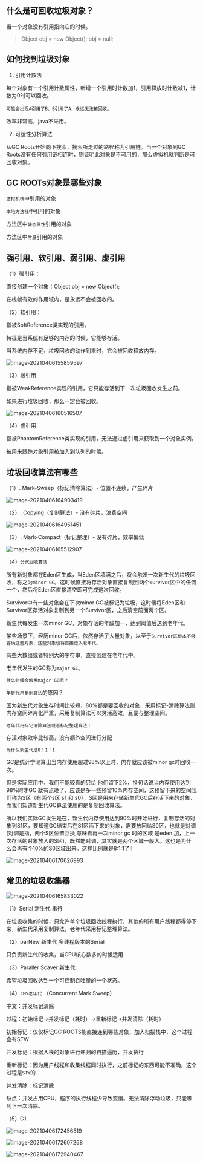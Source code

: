 ## 什么是可回收垃圾对象？
当一个对象没有引用指向它的时候。
> Object obj = new Object();
> obj = null;

## 如何找到垃圾对象
1. 引用计数法

  每个对象有一个引用计数属性，新增一个引用时计数加1，引用释放时计数减1，计数为0时可以回收。

  `可能会出现A引用了B，B引用了A，永远无法被回收`。

  效率非常高，java不采用。

  

2. 可达性分析算法

  从GC Roots开始向下搜索，搜索所走过的路径称为引用链。当一个对象到GC Roots没有任何引用链相连时，则证明此对象是不可用的，那么虚拟机就判断是可回收对象。

## GC ROOTs对象是哪些对象

`虚拟机栈`中引用的对象

`本地方法栈`中引用的对象

方法区中`静态属性`引用的对象

方法区中`常量`引用的对象

## 强引用、软引用、弱引用、虚引用

（1）强引用：

直接创建一个对象：Object obj = new Object(); 

在栈帧有效的作用域内，是永远不会被回收的。

（2）软引用：

指被SoftReference类实现的引用。

特征是当系统有足够的内存的时候，它能够存活。

当系统内存不足，垃圾回收的动作到来时，它会被回收释放内存。

![image-20210406155859597](D:\Project\docsify\docs\images\java\image-20210406155859597.png)

（3）弱引用

指被WeakReference实现的引用，它只能存活到下一次垃圾回收发生之前。

如果进行垃圾回收，那么一定会被回收。

![image-20210406160516507](D:\Project\docsify\docs\images\java\image-20210406160516507.png)

（4）虚引用

指被PhantomReference类实现的引用，无法通过虚引用来获取到一个对象实例。

被用来跟踪对象引用被加入到队列的时候。

## 垃圾回收算法有哪些
（1）. Mark-Sweep（标记清除算法）- 位置不连续，产生碎片

   ![image-20210406164903419](../images/java/image-20210406164903419.png)

（2）. Copying（复制算法）- 没有碎片，浪费空间

   ![image-20210406164951451](../images/java/image-20210406164951451.png)

（3）. Mark-Compact（标记整理）- 没有碎片，效率偏低

   ![image-20210406165512907](../images/java/image-20210406165512907.png)

（4）`分代回收算法`

所有新对象都在Eden区生成，当Eden区填满之后，将会触发一次新生代的垃圾回收，称之为`minor GC`。这时候直接将存活对象直接复制到两个survivor区中的任何一个，然后将Eden区直接清空即可完成这次回收。

Survivor中有一些对象会在下次minor GC被标记为垃圾，这时候将Eden区和Survivor区存活对象复制到另一个Survivor区，之后清空前面两个区。

新生代每发生一次minor GC，对象存活的年龄加一，达到阈值后送到老年代。

某些场景下，经历minor GC后，依然存活了大量对象，以至于`Survivor区根本不够容纳这些对象，这些对象也将直接进入老年代。`

有些大数组或者特别大的字符串，直接创建在老年代中。

老年代发生的GC称为`major GC`。

`什么时候会触发major GC呢？`



`年轻代用复制算法`的原因？

因为新生代对象生存时间比较短，80%都是要回收的对象，采用标记-清除算法则内存空间碎片化严重，采用复制算法可以灵活高效，且便与整理空间。

`老年代用标记清除算法或者标记整理算法：`

存活对象效率比较高，没有额外空间进行分配

`为什么新生代是8：1：1`

 GC是统计学测算出当内存使用超过98%以上时，内存就应该被minor gc时回收一次。

但是实际应用中，我们不能较真的只给 他们留下2%，换句话说当内存使用达到98%时才GC 就有点晚了，应该是多一些预留10%内存空间，这预留下来的空间我们称为S区（有两个s区 s1 和 s0），S区是用来存储新生代GC后存活下来的对象，而我们知道新生代GC算法使用的是复制回收算法。

所以我们实际GC发生是在，新生代内存使用达到90%时开始进行，复制存活的对象到S1区，要知道GC结束后在S1区活下来的对象，需要放回给S0区，也就是对调(对调是指，两个S区位置互换,意味着再一次minor gc 时的区域 是eden 加，上一次存活的对象放入的S区)，既然能对调，其实就是两个区域一般大。这也是为什么会再有个10%的S0区域出来。这样比例就是8:1:1了!!



![image-20210406170626993](../images/java/image-20210406170626993.png)

## 常见的垃圾收集器

![image-20210406165833022](../images/java/image-20210406165833022.png)



（1）Serial 新生代 串行

在垃圾收集的时候，只允许单个垃圾回收线程执行，其他的所有用户线程都得停下来，新生代采用复制算法，老年代采用标记整理算法。

（2）parNew 新生代 多线程版本的Serial

只负责新生代的收集，当CPU核心数多的时候适用

（3）Paraller Scaver 新生代

希望垃圾回收达到一个可控制吞吐量的一个状态。

（4）`CMS老年代` （Concurrent Mark Sweep）

中文：并发标记清除

过程：初始标记->并发标记（耗时）->重新标记->并发清除（耗时）

初始标记：仅仅标记GC ROOTS能直接连到哪些对象，加入扫描栈中，这个过程会有STW

并发标记：根据入栈的对象进行递归的扫描遍历，并发执行

重新标记：因为用户线程和收集线程同时执行，之前标记的东西可能不准确，这个过程是`STW`的

并发清除：标记清除

缺点：并发占用CPU，程序的执行线程少导致变慢。无法清除浮动垃圾，只能等到下一次清除。



（5）G1



![image-20210406172456519](../images/java/image-20210406172456519.png)

![image-20210406172607268](../images/java/image-20210406172607268.png)

![image-20210406172940467](../images/java/image-20210406172940467.png)

